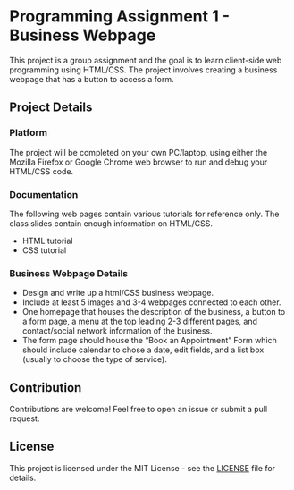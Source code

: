 # Programming Assignment 1 - Business Webpage

This project is a group assignment and the goal is to learn client-side web programming using HTML/CSS. The project involves creating a business webpage that has a button to access a form.

## Project Details

### Platform
The project will be completed on your own PC/laptop, using either the Mozilla Firefox or Google Chrome web browser to run and debug your HTML/CSS code.

### Documentation
The following web pages contain various tutorials for reference only. The class slides contain enough information on HTML/CSS.
- HTML tutorial
- CSS tutorial

### Business Webpage Details
- Design and write up a html/CSS business webpage.
- Include at least 5 images and 3-4 webpages connected to each other.
- One homepage that houses the description of the business, a button to a form page, a menu at the top leading 2-3 different pages, and contact/social network information of the business.
- The form page should house the “Book an Appointment” Form which should include calendar to chose a date, edit fields, and a list box (usually to choose the type of service).

## Contribution

Contributions are welcome! Feel free to open an issue or submit a pull request.

## License

This project is licensed under the MIT License - see the [LICENSE](LICENSE) file for details.
